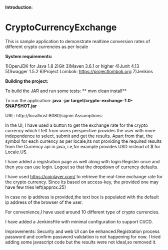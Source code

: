 **Introduction**:
# CryptoCurrencyExchange
This is sample application to demonstrate realtime conversion rates of different crypto currencies as per locale

**System requirements:**

1)OpenJDK for Java 1.8
2)Git
3)Maven 3.6.1 or higher
4)Junit 4.13
5)Swagger 1.5.2
6)Project Lombok: https://projectlombok.org
7)Jenkins


**Building the project:**

To build the JAR and run some tests:
 ** mvn clean install**

To run the application:
  **java -jar target/crypto-exchange-1.0-SNAPSHOT.jar**

URL: http://localhost:8080/signin
Assumptions:

In the UI, I have used a button to get the exchange rate for the crypto currency which I felt from users perspective
provides the user with more independence to select, submit and get the results.
Apart from that, the symbol for each currency as per locale,its not providing the required results from the Currency api in java,
i.e,for example provides USD instead of $ for Locale.US.

I have added a registration page as well along with login.Register once and then you can use login.
Logout so that the dropdown of currency defaults.

I have used https://coinlayer.com/ to retrieve the real-time exchange rate for the crypto currency.
Since its based on access-key, the provided one may have few tries left(approx.25)

In case no ip address is provided,the text box is populated with the default ip address of the browser of the user.

For convenience,I have used around 10 different type of crypto currencies.

I have added a JenkinsFile with minimal configuration to support CI/CD.

Improvements:
Security and web UI can be enhanced.Registration process password and confirm password validation is not happening for now.
I tried adding some javascript code but the results were not ideal,so removed it.
